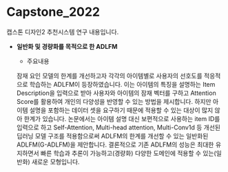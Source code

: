 # Capstone_2022

캡스톤 디자인2 추천시스템 연구 내용입니다.

- **일반화 및 경량화를 목적으로 한 ADLFM**
    - 주요내용
    
    잠재 요인 모델의 한계를 개선하고자 각각의 아이템별로 사용자의 선호도를 적응적으로 학습하는 ADLFM이 등장하였습니다. 이는 아이템의 특징을 설명하는 Item Description을 입력으로 받아 사용자와 아이템의 잠재 벡터를 구하고 Attention Score를 활용하여 개인의 다양성을 반영할 수 있는 방법을 제시합니다. 하지만 아이템 설명을 포함하는 데이터 셋을 요구하기 때문에 적용할 수 있는 대상이 많지 않아 한계가 있습니다. 논문에서는 아이템 설명 대신 보편적으로 사용하는 item ID를 입력으로 하고 Self-Attention, Multi-head attention, Multi-Conv1d 등 개선된 딥러닝 모델 구조를 적용함으로써 ADLFM의 한계를 개선할 수 있는 일반화된 ADLFM(G-ADLFM)을 제안합니다. 결론적으로 기존 ADLFM의 성능은 최대한 유지하면서 빠른 학습과 추론이 가능하고(경량화) 다양한 도메인에 적용할 수 있는(일반화) 새로운 모형입니다.

